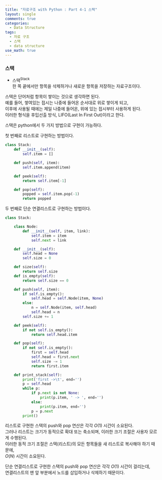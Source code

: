 ```yaml
---
title: "자료구조 with Python : Part 4-1 스택"
layout: single
comments: true
categories:
  - Data Structure
tags:
  - 자료 구조
  - 스택
  - data structure
use_math: true
---
```


### 스택


*  스택<sup>Stack</sup>  
    한 쪽 끝에서만 항목을 삭제하거나 새로운 항목을 저장하는 자료구조이다.

스택은 단어처럼 항목이 쌓이는 것으로 생각하면 된다.  
예를 들어, 쌓여있는 접시는 나중에 들어온 순서대로 위로 쌓이게 되고,  
이후에 사용될 때에는 제일 나중에 들어온, 위에 있는 접시부터 사용하게 된다.  
이러한 형식을 후입선출 방식, LIFO(Last In First Out)이라고 한다.

스택은 python에서 두 가지 방법으로 구현이 가능하다.

첫 번째로 리스트로 구현하는 방법이다.
```python
class Stack:
    def __init__(self):
        self.item = []

    def push(self, item):
        self.item.append(item)

    def peek(self):
        return self.item[-1]

    def pop(self):
        popped = self.item.pop(-1)
        return popped
```

두 번째로 단순 연결리스트로 구현하는 방법이다.
```python
class Stack:

    class Node:
        def __init__(self, item, link):
            self.item = item
            self.next = link

    def __init__(self):
        self.head = None
        self.size = 0

    def size(self):
        return self.size
    def is_empty(self):
        return self.size == 0

    def push(self, item):
        if self.is_empty():
            self.head = self.Node(item, None)
        else:
            n = self.Node(item, self.head)
            self.head = n
        self.size += 1

    def peek(self):
        if not self.is_empty():
            return self.head.item

    def pop(self):
        if not self.is_empty():
            first = self.head
            self.head = first.next
            self.size -= 1
            return first.item

    def print_stack(self):
        print('first ->\t', end='')
        p = self.head
        while p:
            if p.next is not None:
                print(p.item, ' -> ', end='')
            else:
                print(p.item, end='')
            p = p.next
        print()
```

리스트로 구현한 스택의 push와 pop 연산은 각각 $O(1)$ 시간이 소요된다.  
그러나 리스트는 크기가 동적으로 확대 또는 축소되며, 이러한 크기 조절은 사용자 모르게 수행된다.  
이러한 동적 크기 조절은 스택(리스트)의 모든 항목들을 새 리스트로 복사해야 하기 때문에,  
$O(N)$ 시간이 소요된다.

단순 연결리스트로 구현한 스택의 push와 pop 연산은 각각 $O(1)$ 시간이 걸리는데,  
연결리스트의 맨 앞 부분에서 노드를 삽입하거나 삭제하기 때문이다.